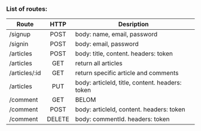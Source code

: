 ### List of routes:

| Route                 |  HTTP  | Desription                                           |
| --------------------- |:------:| ---------------------------------------------------- |
| /signup               | POST   | body: name, email, password                          |
| /signin               | POST   | body: email, password                                |
| /articles             | POST   | body: title, content. headers: token                 |
| /articles             | GET    | return all articles                                  |
| /articles/:id         | GET    | return specific article and comments                 |
| /articles             | PUT    | body: articleId, title, content. headers: token      |
| /comment              | GET    | BELOM                                                |
| /comment              | POST   | body: articleId, content. headers: token             |
| /comment              | DELETE | body: commentId. headers: token                      |